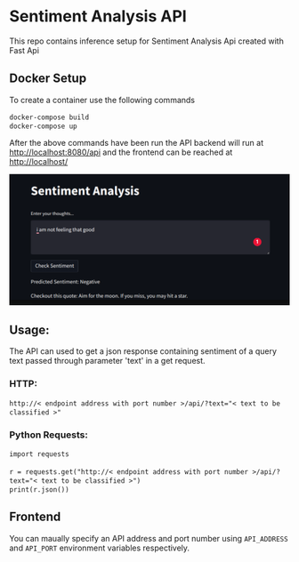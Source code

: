 # Sentiment Analysis API

This repo contains inference setup for Sentiment Analysis Api created with Fast Api

## Docker Setup
To create a container use the following commands
```
docker-compose build
docker-compose up
```

After the above commands have been run the API backend will run at [http://localhost:8080/api](http://localhost:8080/api)
and the frontend can be reached at [http://localhost/](http://localhost)

![screenshot](screenshot.png)

## Usage:

The API can used to get a json response containing sentiment of a query text passed through parameter 'text' in a get request.

### HTTP:
```
http://< endpoint address with port number >/api/?text="< text to be classified >"
```
### Python Requests:
```
import requests

r = requests.get("http://< endpoint address with port number >/api/?text="< text to be classified >")
print(r.json())

```

## Frontend

You can maually specify an API address and port number using `API_ADDRESS` and `API_PORT` environment variables respectively.